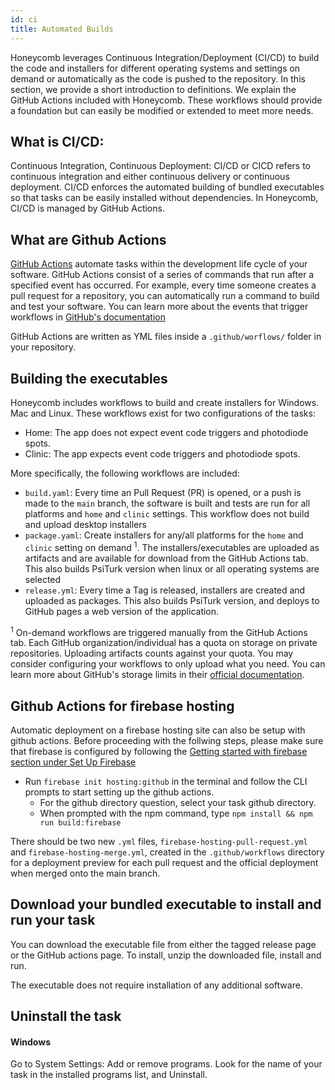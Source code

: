 ```yaml
---
id: ci
title: Automated Builds
---
```


Honeycomb leverages Continuous Integration/Deployment (CI/CD) to build the code and installers for different operating systems and settings on demand or automatically as the code is pushed to the repository. In this section, we provide a short introduction to definitions. We explain the GitHub Actions included with Honeycomb. These workflows should provide a foundation but can easily be modified or extended to meet more needs.

## What is CI/CD: 

Continuous Integration, Continuous Deployment: CI/CD or CICD refers to continuous integration and either continuous delivery or continuous deployment. CI/CD enforces the automated building of bundled executables so that tasks can be easily installed without dependencies. In Honeycomb, CI/CD is managed by GitHub Actions. 

## What are Github Actions

[GitHub Actions](https://docs.github.com/en/actions) automate tasks within the development life cycle of your software. GitHub Actions consist of a series of commands that run after a specified event has occurred. For example, every time someone creates a pull request for a repository, you can automatically run a command to build and test your software. You can learn more about the events that trigger workflows in [GitHub's documentation](https://docs.github.com/en/actions/reference/events-that-trigger-workflows)

GitHub Actions are written as YML files inside a `.github/worflows/` folder in your repository.

## Building the executables

Honeycomb includes workflows to build and create installers for Windows. Mac and Linux. These workflows exist for two configurations of the tasks:
* Home: The app does not expect event code triggers and photodiode spots. 
* Clinic: The app expects event code triggers and photodiode spots. 


More specifically, the following workflows are included:
* `build.yaml`: Every time an Pull Request (PR) is opened, or a push is made to the `main` branch, the software is built and tests are run for all platforms and `home` and `clinic` settings. This workflow does not build and upload desktop installers
* `package.yaml`: Create installers for any/all platforms for the `home` and `clinic` setting on demand <sup>1</sup>. The installers/executables are uploaded as artifacts and are available for download from the GitHub Actions tab. This also builds PsiTurk version when linux or all operating systems are selected
* `release.yml`: Every time a Tag is released, installers are created and uploaded as packages. This also builds PsiTurk version, and deploys to GitHub pages a web version of the application. 


<sup>1</sup> On-demand workflows are triggered manually from the GitHub Actions tab. Each GitHub organization/individual has a quota on storage on private repositories. Uploading artifacts counts against your quota. You may consider configuring your workflows to only upload what you need. You can learn more about GitHub's storage limits in their [official documentation](https://docs.github.com/en/billing/managing-billing-for-github-actions/about-billing-for-github-actions#about-billing-for-github-actions).

## Github Actions for firebase hosting

Automatic deployment on a firebase hosting site can also be setup with github actions. Before proceeding with the follwing steps, please make sure that firebase is configured by following the [Getting started with firebase section under Set Up Firebase](firebase.md)

* Run `firebase init hosting:github` in the terminal and follow the CLI prompts to start setting up the github actions.
   - For the github directory question, select your task github directory.
   - When prompted with the npm command, type `npm install && npm run build:firebase`

There should be two new `.yml` files, `firebase-hosting-pull-request.yml` and `firebase-hosting-merge.yml`, created in the `.github/workflows` directory for a deployment preview for each pull request and the official deployment when merged onto the main branch.

## Download your bundled executable to install and run your task 

You can download the executable file from either the tagged release page or the GitHub actions page. To install, unzip the downloaded file, install and run. 

The executable does not require installation of any additional software. 

## Uninstall the task

#### Windows 

Go to System Settings: Add or remove programs. Look for the name of your task in the installed programs list, and Uninstall. 




